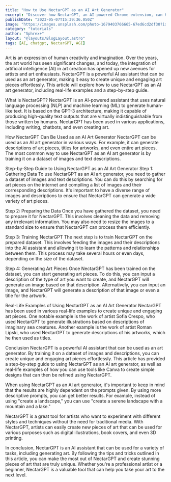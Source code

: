 ```yaml
---
title: "How to Use NectarGPT as an AI Art Generator"
excerpt: "Discover how NectarGPT, an AI-powered Chrome extension, can help you create stunning works of art with ease."
publishDate: "2023-05-07T15:39:36.050Z"
image: "https://images.unsplash.com/photo-1679403766665-67ed6cd2df30?ixlib=rb-4.0.3&ixid=MnwxMjA3fDB8MHxwaG90by1wYWdlfHx8fGVufDB8fHx8&auto=format&fit=crop&w=870&q=80"
category: "tutorials"
author: "Sphrex+"
layout: "@layouts/BlogLayout.astro"
tags: [AI, chatgpt, NectarGPT, AGI]
---
```


Art is an expression of human creativity and imagination. Over the years, the art world has seen significant changes, and today, the integration of artificial intelligence (AI) in art creation has opened up new avenues for artists and art enthusiasts. NectarGPT is a powerful AI assistant that can be used as an art generator, making it easy to create unique and engaging art pieces effortlessly. This article will explore how to use NectarGPT as an AI art generator, including real-life examples and a step-by-step guide.

What is NectarGPT?
NectarGPT is an AI-powered assistant that uses natural language processing (NLP) and machine learning (ML) to generate human-like text. It is based on the GPT-3 architecture, making it capable of producing high-quality text outputs that are virtually indistinguishable from those written by humans. NectarGPT has been used in various applications, including writing, chatbots, and even creating art.

How NectarGPT Can Be Used as an AI Art Generator
NectarGPT can be used as an AI art generator in various ways. For example, it can generate descriptions of art pieces, titles for artworks, and even entire art pieces. The most common way to use NectarGPT as an AI art generator is by training it on a dataset of images and text descriptions.

Step-by-Step Guide to Using NectarGPT as an AI Art Generator
Step 1: Gathering Data
To use NectarGPT as an AI art generator, you need to gather a dataset of images and text descriptions. You can do this by searching for art pieces on the internet and compiling a list of images and their corresponding descriptions. It's important to have a diverse range of images and descriptions to ensure that NectarGPT can generate a wide variety of art pieces.

Step 2: Preparing the Data
Once you have gathered the dataset, you need to prepare it for NectarGPT. This involves cleaning the data and removing any irrelevant information. You may also need to resize the images to a standard size to ensure that NectarGPT can process them efficiently.

Step 3: Training NectarGPT
The next step is to train NectarGPT on the prepared dataset. This involves feeding the images and their descriptions into the AI assistant and allowing it to learn the patterns and relationships between them. This process may take several hours or even days, depending on the size of the dataset.

Step 4: Generating Art Pieces
Once NectarGPT has been trained on the dataset, you can start generating art pieces. To do this, you can input a description of the type of art you want to create, and NectarGPT will generate an image based on that description. Alternatively, you can input an image, and NectarGPT will generate a description of that image or even a title for the artwork.

Real-Life Examples of Using NectarGPT as an AI Art Generator
NectarGPT has been used in various real-life examples to create unique and engaging art pieces. One notable example is the work of artist Sofia Crespo, who used NectarGPT to generate illustrations based on descriptions of imaginary sea creatures. Another example is the work of artist Roman Lipski, who used NectarGPT to generate descriptions of his artworks, which he then used as titles.

Conclusion
NectarGPT is a powerful AI assistant that can be used as an art generator. By training it on a dataset of images and descriptions, you can create unique and engaging art pieces effortlessly. This article has provided a step-by-step guide to using NectarGPT as an AI art generator, as well as real-life examples of how you can use tools like Canva to create simple designs that can then be refined using NectarGPT.

When using NectarGPT as an AI art generator, it's important to keep in mind that the results are highly dependent on the prompts given. By using more descriptive prompts, you can get better results. For example, instead of using "create a landscape," you can use "create a serene landscape with a mountain and a lake."

NectarGPT is a great tool for artists who want to experiment with different styles and techniques without the need for traditional media. With NectarGPT, artists can easily create new pieces of art that can be used for various purposes such as digital illustrations, book covers, and even 3D printing.

In conclusion, NectarGPT is an AI assistant that can be used for a variety of tasks, including generating art. By following the tips and tricks outlined in this article, you can make the most out of NectarGPT and create stunning pieces of art that are truly unique. Whether you're a professional artist or a beginner, NectarGPT is a valuable tool that can help you take your art to the next level.